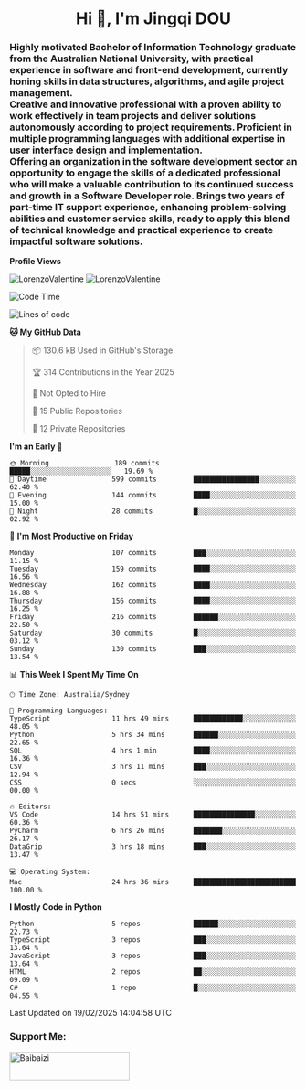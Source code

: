 <h1 align="center">Hi 👋, I'm Jingqi DOU</h1>
<h3 align="left">
Highly motivated Bachelor of Information Technology graduate from the Australian National University, with practical experience in software and front-end development, currently honing skills in data structures, algorithms, and agile project management. <br>
Creative and innovative professional with a proven ability to work effectively in team projects and deliver solutions autonomously according to project requirements. Proficient in multiple programming languages with additional expertise in user interface design and implementation. <br>
Offering an organization in the software development sector an opportunity to engage the skills of a dedicated professional who will make a valuable contribution to its continued success and growth in a Software Developer role. Brings two years of part-time IT support experience, enhancing problem-solving abilities and customer service skills, ready to apply this blend of technical knowledge and practical experience to create impactful software solutions.
</h3>

**Profile Views**<br>
<!-- <img src="https://count.getloli.com/get/@:name" alt="LorenzoValentine" theme="rule34" /> -->
<img src="https://count.getloli.com/@LorenzoValentine?name=LorenzoValentine&theme=asoul&padding=7&offset=0&align=center&scale=2&pixelated=1&darkmode=auto&prefix=020315" alt="LorenzoValentine" theme="rule34" />
<img src="https://count.getloli.com/@LorenzoValentine?name=LorenzoValentine&theme=food&padding=7&offset=0&align=center&scale=2&pixelated=1&darkmode=auto&prefix=020315" alt="LorenzoValentine" theme="rule34" />
 

<!--START_SECTION:waka-->
![Code Time](http://img.shields.io/badge/Code%20Time-1%2C549%20hrs%2058%20mins-blue)

![Lines of code](https://img.shields.io/badge/From%20Hello%20World%20I%27ve%20Written-220.3%20thousand%20lines%20of%20code-blue)

**🐱 My GitHub Data** 

> 📦 130.6 kB Used in GitHub's Storage 
 > 
> 🏆 314 Contributions in the Year 2025
 > 
> 🚫 Not Opted to Hire
 > 
> 📜 15 Public Repositories 
 > 
> 🔑 12 Private Repositories 
 > 
**I'm an Early 🐤** 

```text
🌞 Morning                189 commits         █████░░░░░░░░░░░░░░░░░░░░   19.69 % 
🌆 Daytime                599 commits         ████████████████░░░░░░░░░   62.40 % 
🌃 Evening                144 commits         ████░░░░░░░░░░░░░░░░░░░░░   15.00 % 
🌙 Night                  28 commits          █░░░░░░░░░░░░░░░░░░░░░░░░   02.92 % 
```
📅 **I'm Most Productive on Friday** 

```text
Monday                   107 commits         ███░░░░░░░░░░░░░░░░░░░░░░   11.15 % 
Tuesday                  159 commits         ████░░░░░░░░░░░░░░░░░░░░░   16.56 % 
Wednesday                162 commits         ████░░░░░░░░░░░░░░░░░░░░░   16.88 % 
Thursday                 156 commits         ████░░░░░░░░░░░░░░░░░░░░░   16.25 % 
Friday                   216 commits         ██████░░░░░░░░░░░░░░░░░░░   22.50 % 
Saturday                 30 commits          █░░░░░░░░░░░░░░░░░░░░░░░░   03.12 % 
Sunday                   130 commits         ███░░░░░░░░░░░░░░░░░░░░░░   13.54 % 
```


📊 **This Week I Spent My Time On** 

```text
🕑︎ Time Zone: Australia/Sydney

💬 Programming Languages: 
TypeScript               11 hrs 49 mins      ████████████░░░░░░░░░░░░░   48.05 % 
Python                   5 hrs 34 mins       ██████░░░░░░░░░░░░░░░░░░░   22.65 % 
SQL                      4 hrs 1 min         ████░░░░░░░░░░░░░░░░░░░░░   16.36 % 
CSV                      3 hrs 11 mins       ███░░░░░░░░░░░░░░░░░░░░░░   12.94 % 
CSS                      0 secs              ░░░░░░░░░░░░░░░░░░░░░░░░░   00.00 % 

🔥 Editors: 
VS Code                  14 hrs 51 mins      ███████████████░░░░░░░░░░   60.36 % 
PyCharm                  6 hrs 26 mins       ███████░░░░░░░░░░░░░░░░░░   26.17 % 
DataGrip                 3 hrs 18 mins       ███░░░░░░░░░░░░░░░░░░░░░░   13.47 % 

💻 Operating System: 
Mac                      24 hrs 36 mins      █████████████████████████   100.00 % 
```

**I Mostly Code in Python** 

```text
Python                   5 repos             ██████░░░░░░░░░░░░░░░░░░░   22.73 % 
TypeScript               3 repos             ███░░░░░░░░░░░░░░░░░░░░░░   13.64 % 
JavaScript               3 repos             ███░░░░░░░░░░░░░░░░░░░░░░   13.64 % 
HTML                     2 repos             ██░░░░░░░░░░░░░░░░░░░░░░░   09.09 % 
C#                       1 repo              █░░░░░░░░░░░░░░░░░░░░░░░░   04.55 % 
```




 Last Updated on 19/02/2025 14:04:58 UTC
<!--END_SECTION:waka-->

<!-- [![willianrod's wakatime stats](https://github-readme-stats.vercel.app/api/wakatime?username=lorenzoval2050)](https://github.com/anuraghazra/github-readme-stats) -->


<h3 align="left">Support Me:</h3>
<p><a href="https://www.buymeacoffee.com/Baibaizi"> <img align="left" src="https://cdn.buymeacoffee.com/buttons/v2/default-yellow.png" height="50" width="210" alt="Baibaizi" /></a></p><br><br>
